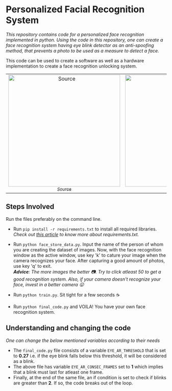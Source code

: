 # Personalized Facial Recognition System
*This repository contains code for a personalized face recognition implemented in python. Using the code in this repository, one can create a 
face recognition system having eye blink detector as an anti-spoofing method, that prevents a photo to be used as a measure to detect a
face.*

This code can be used to create a software as well as a hardware implementation to create a face recognition unlocking system.
<table>
  <tr>
    <td align="center"><a href="https://unsplash.com/photos/8PMvB4VyVXA"><img src="https://images.unsplash.com/photo-1541647376583-8934aaf3448a?ixlib=rb-1.2.1&ixid=eyJhcHBfaWQiOjEyMDd9&auto=format&fit=crop&w=334&q=80" width="350"" alt="Source"/><br /><sub><i>Source</i></sub></a></td>
    <td align="center"><a href="https://unsplash.com/photos/BGz8vO3pK8k"><img src="https://images.unsplash.com/photo-1464863979621-258859e62245?ixlib=rb-1.2.1&auto=format&fit=crop&w=333&q=80" width="350" alt="Source"/><br /><sub><i>Source</i></sub></a></td>
    </tr>
 </table>


## Steps Involved
Run the files preferably on the command line.
* Run ```pip install -r requirements.txt``` to install all required libraries. *Check out <a href="https://medium.com/@boscacci/why-and-how-to-make-a-requirements-txt-f329c685181e">this article</a>
to know more about requirements.txt.*

* Run ```python face_store_data.py```. Input the name of the person of whom you are creating the dataset of images.
Now, with the face recognition window as the active window, use key 'k' to cature your image when the camera recognizes your face. After
capturing a good amount of photos, use key 'q' to exit.<br>
***Advice**: The more images the better :camera:. Try to click atleast 50 to get a good recognition system. Also, if your camera doesn't
recognize your face, invest in a better camera :stuck_out_tongue:*
* Run ```python train.py```. Sit tight for a few seconds :coffee:

* Run ```python final_code.py``` and VOILA! You have your own face recognition system.

## Understanding and changing the code
*One can change the below mentioned variables according to their needs*
* The ```final_code.py``` file consists of a variable ```EYE_AR_THRESHOLD``` that is set to **0.27** i.e. if the eye blink falls below this threshold, it will be considered as a blink.
* The above file has variable ```EYE_AR_CONSEC_FRAMES``` set to **1** which implies that a blink must last for atleast one frame.
* Finally, at the end of the same file, an if condition is set to check if blinks are greater than **2**. If so, the code breaks out of the loop.
